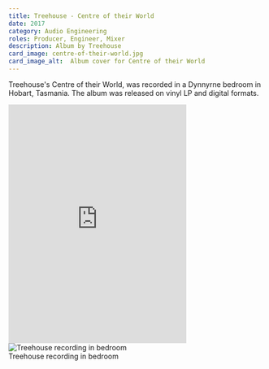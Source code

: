 ```yaml
---
title: Treehouse - Centre of their World 
date: 2017
category: Audio Engineering
roles: Producer, Engineer, Mixer
description: Album by Treehouse
card_image: centre-of-their-world.jpg
card_image_alt:  Album cover for Centre of their World
---
```


Treehouse's Centre of their World, was recorded in a Dynnyrne bedroom in Hobart, Tasmania. The album was released on vinyl LP and digital formats.

<iframe style="border: 0; width: 350px; height: 470px;" src="https://bandcamp.com/EmbeddedPlayer/album=550652581/size=large/bgcol=ffffff/linkcol=0687f5/tracklist=false/transparent=true/" seamless><a href="https://treetheband.bandcamp.com/album/centre-of-their-world">Centre of Their World by Treehouse</a></iframe>

<gallery>
<div class ="gallery-item">
    <img src="/static/media/treehouse-recording.jpg" alt="Treehouse recording in bedroom">
    <div class="caption">Treehouse recording in bedroom</div>
</div>
</gallery>


